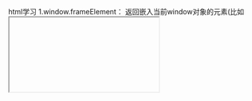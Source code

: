 html学习
    1.window.frameElement：
        返回嵌入当前window对象的元素(比如 <iframe> 或者 <object>),如果当前window对象已经是顶层窗口,则返回null.
        比如：
            有一个iframe的src是xxx.htm
            frameElement的作用就是在xxx.htm中获得它的iframe对象
            这样你就可以在xxx.htm改变iframe的大小，或是边框等属性了
    2.window.parent
        parent属性表示对当前窗口或subframe的父项的引用。
        如果一个窗口没有父窗口，它的parent属性就是对自身的引用。
        当窗口加载到<iframe>，<object>或者<frame>中时，它的父元素是嵌入窗口的元素。   
    3.window.top
        返回对窗口层次结构中最顶层窗口的引用。
    4.window.frames